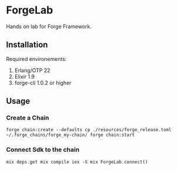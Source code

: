 # ForgeLab

Hands on lab for Forge Framework.

## Installation

Required environements:
  1. Erlang/OTP 22
  2. Elixir 1.9
  3. forge-cli 1.0.2 or higher
  
## Usage

### Create a Chain
`
  forge chain:create --defaults
  cp ./resources/forge_release.toml ~/.forge_chains/forge_my-chain/
  forge chain:start
`

### Connect Sdk to the chain

`
  mix deps.get
  mix compile
  iex -S mix
  ForgeLab.connect()
`

